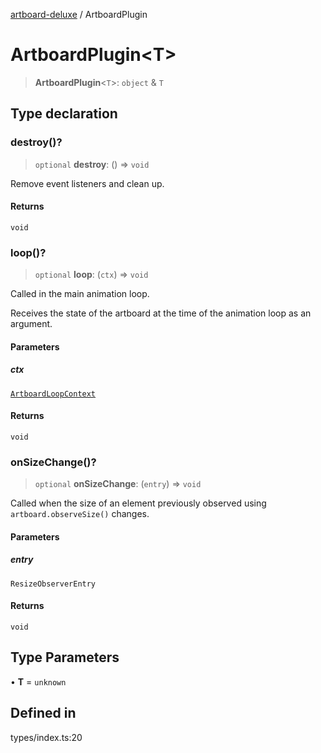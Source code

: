 [artboard-deluxe](../globals.md) / ArtboardPlugin

# ArtboardPlugin\<T\>

> **ArtboardPlugin**\<`T`\>: `object` & `T`

## Type declaration

### destroy()?

> `optional` **destroy**: () => `void`

Remove event listeners and clean up.

#### Returns

`void`

### loop()?

> `optional` **loop**: (`ctx`) => `void`

Called in the main animation loop.

Receives the state of the artboard at the time of the animation loop as an argument.

#### Parameters

##### ctx

[`ArtboardLoopContext`](ArtboardLoopContext.md)

#### Returns

`void`

### onSizeChange()?

> `optional` **onSizeChange**: (`entry`) => `void`

Called when the size of an element previously observed using `artboard.observeSize()` changes.

#### Parameters

##### entry

`ResizeObserverEntry`

#### Returns

`void`

## Type Parameters

• **T** = `unknown`

## Defined in

types/index.ts:20
